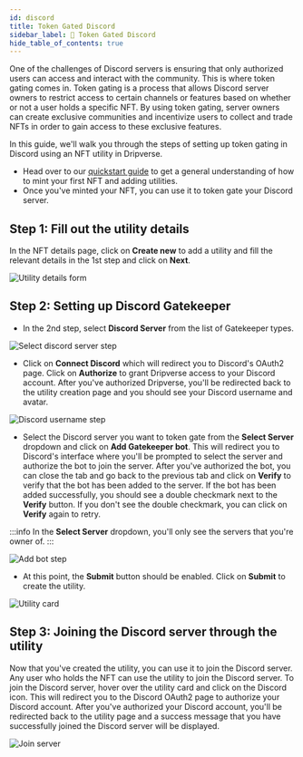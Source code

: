 ```yaml
---
id: discord
title: Token Gated Discord
sidebar_label: 👾 Token Gated Discord
hide_table_of_contents: true
---
```


One of the challenges of Discord servers is ensuring that only authorized users can access and interact with the community. This is where token gating comes in. Token gating is a process that allows Discord server owners to restrict access to certain channels or features based on whether or not a user holds a specific NFT. By using token gating, server owners can create exclusive communities and incentivize users to collect and trade NFTs in order to gain access to these exclusive features.

In this guide, we'll walk you through the steps of setting up token gating in Discord using an NFT utility in Dripverse.

- Head over to our [quickstart guide](https://library.dripverse.org/guide/quickstart) to get a general understanding of how to mint your first NFT and adding utilities.
- Once you've minted your NFT, you can use it to token gate your Discord server.

## Step 1: Fill out the utility details

In the NFT details page, click on **Create new** to add a utility and fill the relevant details in the 1st step and click on **Next**.

![Utility details form](/img/guide/utility/gatekeeper/utilityDetails.png?raw=true)

## Step 2: Setting up Discord Gatekeeper

- In the 2nd step, select **Discord Server** from the list of Gatekeeper types.

![Select discord server step](/img/guide/utility/gatekeeper/discordServer.png?raw=true)

- Click on **Connect Discord** which will redirect you to Discord's OAuth2 page. Click on **Authorize** to grant Dripverse access to your Discord account. After you've authorized Dripverse, you'll be redirected back to the utility creation page and you should see your Discord username and avatar.

![Discord username step](/img/guide/utility/gatekeeper/discordUsername.png?raw=true)

- Select the Discord server you want to token gate from the **Select Server** dropdown and click on **Add Gatekeeper bot**. This will redirect you to Discord's interface where you'll be prompted to select the server and authorize the bot to join the server. After you've authorized the bot, you can close the tab and go back to the previous tab and click on **Verify** to verify that the bot has been added to the server. If the bot has been added successfully, you should see a double checkmark next to the **Verify** button. If you don't see the double checkmark, you can click on **Verify** again to retry.

:::info
In the **Select Server** dropdown, you'll only see the servers that you're owner of.
:::

![Add bot step](/img/guide/utility/gatekeeper/verifiedServer.png?raw=true)

- At this point, the **Submit** button should be enabled. Click on **Submit** to create the utility.

![Utility card](/img/guide/utility/gatekeeper/utilityCard.png?raw=true)

## Step 3: Joining the Discord server through the utility

Now that you've created the utility, you can use it to join the Discord server. Any user who holds the NFT can use the utility to join the Discord server. To join the Discord server, hover over the utility card and click on the Discord icon. This will redirect you to the Discord OAuth2 page to authorize your Discord account. After you've authorized your Discord account, you'll be redirected back to the utility page and a success message that you have successfully joined the Discord server will be displayed.

![Join server](/img/guide/utility/gatekeeper/joinServer.png?raw=true)
